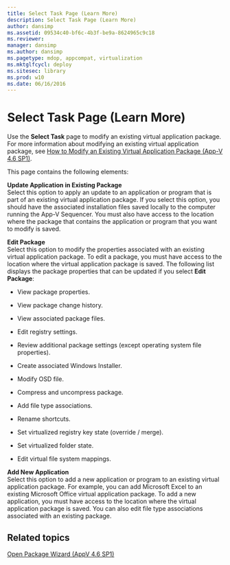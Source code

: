 ```yaml
---
title: Select Task Page (Learn More)
description: Select Task Page (Learn More)
author: dansimp
ms.assetid: 09534c40-bf6c-4b3f-be9a-8624965c9c18
ms.reviewer: 
manager: dansimp
ms.author: dansimp
ms.pagetype: mdop, appcompat, virtualization
ms.mktglfcycl: deploy
ms.sitesec: library
ms.prod: w10
ms.date: 06/16/2016
---
```



# Select Task Page (Learn More)


Use the **Select Task** page to modify an existing virtual application package. For more information about modifying an existing virtual application package, see [How to Modify an Existing Virtual Application Package (App-V 4.6 SP1)](how-to-modify-an-existing-virtual-application-package--app-v-46-sp1-.md).

This page contains the following elements:

<a href="" id="update-application-in-existing-package"></a>**Update Application in Existing Package**  
Select this option to apply an update to an application or program that is part of an existing virtual application package. If you select this option, you should have the associated installation files saved locally to the computer running the App-V Sequencer. You must also have access to the location where the package that contains the application or program that you want to modify is saved.

<a href="" id="edit-package"></a>**Edit Package**  
Select this option to modify the properties associated with an existing virtual application package. To edit a package, you must have access to the location where the virtual application package is saved. The following list displays the package properties that can be updated if you select **Edit Package**:

-   View package properties.

-   View package change history.

-   View associated package files.

-   Edit registry settings.

-   Review additional package settings (except operating system file properties).

-   Create associated Windows Installer.

-   Modify OSD file.

-   Compress and uncompress package.

-   Add file type associations.

-   Rename shortcuts.

-   Set virtualized registry key state (override / merge).

-   Set virtualized folder state.

-   Edit virtual file system mappings.

<a href="" id="add-new-application"></a>**Add New Application**  
Select this option to add a new application or program to an existing virtual application package. For example, you can add Microsoft Excel to an existing Microsoft Office virtual application package. To add a new application, you must have access to the location where the virtual application package is saved. You can also edit file type associations associated with an existing package.

## Related topics


[Open Package Wizard (AppV 4.6 SP1)](open-package-wizard---appv-46-sp1-.md)

 

 





